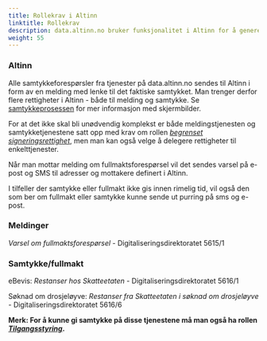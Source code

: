 ```yaml
---
title: Rollekrav i Altinn
linktitle: Rollekrav
description: data.altinn.no bruker funksjonalitet i Altinn for å generere samtykkeforespørsler før data kan utleveres. 
weight: 55
---
```


### Altinn
Alle samtykkeforespørsler fra tjenester på data.altinn.no sendes til Altinn i form av en melding med lenke til det faktiske samtykket. Man trenger derfor flere rettigheter i Altinn - både til melding og samtykke.
Se [samtykkeprosessen](/samtykkeprosessen/) for mer informasjon med skjermbilder. 

For at det ikke skal bli unødvendig komplekst er både meldingstjenesten og samtykketjenestene satt opp med krav om rollen [*begrenset signeringsrettighet*](https://www.altinn.no/hjelp/skjema/alle-altinn-roller/begrenset-signeringsrettighet/), men man kan også velge å delegere rettigheter til enkelttjenester.

Når man mottar melding om fullmaktsforespørsel vil det sendes varsel på e-post og SMS til adresser og mottakere definert i Altinn.  

I tilfeller der samtykke eller fullmakt ikke gis innen rimelig tid, vil også den som ber om fullmakt eller samtykke kunne sende ut purring på sms og e-post.

### Meldinger

*Varsel om fullmaktsforespørsel* - Digitaliseringsdirektoratet 5615/1

### Samtykke/fullmakt

eBevis: *Restanser hos Skatteetaten* - Digitaliseringsdirektoratet 5616/1

Søknad om drosjeløyve: *Restanser fra Skatteetaten i søknad om drosjeløyve* - Digitaliseringsdirektoratet 5616/6

**Merk: For å kunne gi samtykke på disse tjenestene må man også ha rollen [*Tilgangsstyring*](https://www.altinn.no/hjelp/skjema/alle-altinn-roller/tilgangsstyring/).**
